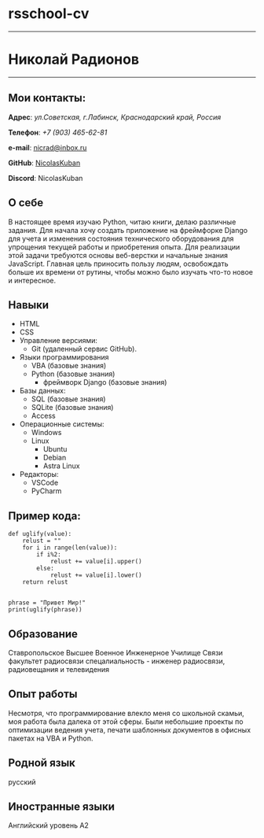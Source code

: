 # rsschool-cv
---
# Николай Радионов
---
## Мои контакты:

**Адрес**: *ул.Советская, г.Лабинск, Краснодарский край, Россия*

**Телефон**: *+7 (903) 465-62-81*

**e-mail**: nicrad@inbox.ru

**GitHub**: [NicolasKuban](https://github.com/NicolasKuban/)

**Discord**: NicolasKuban


## О себе

В настоящее время изучаю Python, читаю книги, делаю различные задания. Для начала хочу создать приложение на фреймфорке Django для учета и изменения состояния технического оборудования для упрощения текущей работы и приобретения опыта. Для реализации этой задачи требуются основы веб-верстки и начальные знания JavaScript. Главная цель приносить пользу людям, освобождать больше их времени от рутины, чтобы можно было изучать что-то новое и интересное.


## Навыки

* HTML
* CSS
* Управление версиями: 
	+ Git (удаленный сервис GitHub).
* Языки программирования
	+ VBA (базовые знания)
	+ Python (базовые знания)
		- фреймворк Django (базовые знания)
* Базы данных: 
	+ SQL (базовые знания)
	+ SQLite (базовые знания)
	+ Access
* Операционные системы: 
	+ Windows 
	+ Linux
		- Ubuntu
		- Debian
		- Astra Linux
* Редакторы: 
	+ VSCode 
	+ PyCharm


## Пример кода:

```
def uglify(value):
    relust = ""
    for i in range(len(value)):
        if i%2:
            relust += value[i].upper()
        else:
            relust += value[i].lower()
    return relust


phrase = "Привет Мир!"
print(uglify(phrase))
```

## Образование

Ставропольское Высшее Военное Инженерное Училище Связи
факультет радиосвязи
спецалиальность - инженер радиосвязи, радиовещания и телевидения

## Опыт работы

Несмотря, что программирование влекло меня со школьной скамьи, моя работа была далека от этой сферы.
Были небольшие проекты по оптимизации ведения учета, печати шаблонных документов в офисных пакетах на VBA и Python.

## Родной язык

русский

## Иностранные языки

Английский уровень А2

